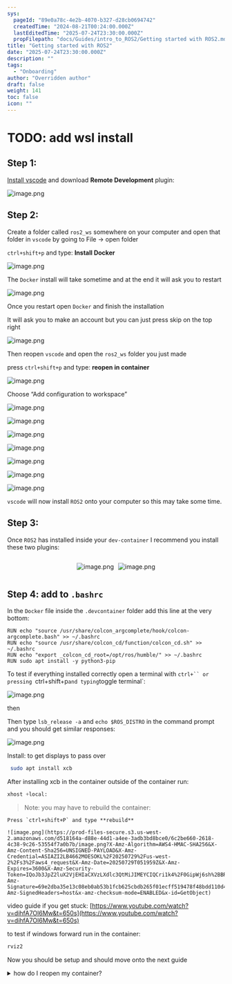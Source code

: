 ```yaml
---
sys:
  pageId: "89e0a78c-4e2b-4070-b327-d28cb0694742"
  createdTime: "2024-08-21T00:24:00.000Z"
  lastEditedTime: "2025-07-24T23:30:00.000Z"
  propFilepath: "docs/Guides/intro_to_ROS2/Getting started with ROS2.md"
title: "Getting started with ROS2"
date: "2025-07-24T23:30:00.000Z"
description: ""
tags:
  - "Onboarding"
author: "Overridden author"
draft: false
weight: 141
toc: false
icon: ""
---
```


# TODO: add wsl install

## Step 1:

[Install vscode](https://code.visualstudio.com/download) and download **Remote Development** plugin:

![image.png](https://prod-files-secure.s3.us-west-2.amazonaws.com/d518164a-d88e-44d1-a4ee-3adb3bd8bce0/efb52993-1881-4a40-b95e-6f020334f022/image.png?X-Amz-Algorithm=AWS4-HMAC-SHA256&X-Amz-Content-Sha256=UNSIGNED-PAYLOAD&X-Amz-Credential=ASIAZI2LB466WM5DAB7Z%2F20250729%2Fus-west-2%2Fs3%2Faws4_request&X-Amz-Date=20250729T051954Z&X-Amz-Expires=3600&X-Amz-Security-Token=IQoJb3JpZ2luX2VjEHIaCXVzLXdlc3QtMiJHMEUCIDVw%2Fp%2FrDRiuXpCnYrY1u%2BxI6glz4j8MMYjxp%2Fb6I3nQAiEAqwH%2FMnuxfPVdEem%2F9SFxsxr1rJBKi1lTjF6dyMzwKS4qiAQIm%2F%2F%2F%2F%2F%2F%2F%2F%2F%2F%2FARAAGgw2Mzc0MjMxODM4MDUiDJssb4Gqq3c2KaMk%2BCrcAzUJHFUkSbubjbxgso99kPZc19r%2F3occB0gFuYW4QRcyHAh7U9hwNAmfBC%2FNw5A4qrz1Vn19QQfFu5%2By7W3MXf6IclvVXG0s48OSfK%2BVCPZud6JtOldMzmYb2iMvY7%2FsukeRn4iPyCwQ%2Bj7OLuBSN2Wq3n2iQAqWKz%2BYUjHAgh1hhMHYxiviBmX4io4CLhkELBp1TKUU4DHwR9GZtsZepJXs0gsUecvHj3kL5%2BFe6gpIalIzefT2D6m1oWL0RkD22jAjg9MQpj80UalED0mGr7ASGaLqofDjzQLCX3ItNa8%2BBqfS3DlMsVDSlf7MJEEWBT4e4tmEC6ZEP74miwWCfoSQjLSdLUL4dkyQLumrrYebmTSPi4LG2cQOBO%2Fga6HD45QZABjt9yjPvlaPXklQlpAfUxGgdJjbIYMgSUBoITT0xnDZrkopKlEo5hxXMOr9CRy0mFfIQSD4b05cgjziZFY8hPiuwoLgoUh8n5UJktufP0pRUtwOQ46KlmqqUxDd%2BxV%2BSEGVPwQnNh9Ps1UUgBWWaCemW6WfU82NGa8xJUJhKjLQqcmrutkzgxHOva%2B2wNGk5Q0LSHTP1715QB4PYLkINU6jpysZL0Dz9DnjX8rqkYo%2B3T344HydR8zxMIbMoMQGOqUBUeLYEYaj5VlkbmGekmY8Cmpo4wNtuXzvDz6cocqRTyCo8F5%2FlIaKM680sIdxPvBaOepo0dYkMBXBa1GCZLcon%2Bt2dnfgPqP44wFwMhZ4McMt4dHA7Uc3Yg1jU9nZ2BLjMVU4XvFeMFkIZZVi0MFvRlLjywVTsnOct%2BICp8E9mMyqetPMr6jRaiuuIkA%2F23YQ3uWUYiVrZsFQ7rz%2FFPRvy7YYFhh8&X-Amz-Signature=1b58e38f8b26d1d4d9bba4b0ce09bc3ac9458856da186029ec14dfec4420c35c&X-Amz-SignedHeaders=host&x-amz-checksum-mode=ENABLED&x-id=GetObject)

## Step 2:

Create a folder called `ros2_ws` somewhere on your computer and open that folder in `vscode` by going to File → open folder 

`ctrl+shift+p` and type: **Install Docker**

![image.png](https://prod-files-secure.s3.us-west-2.amazonaws.com/d518164a-d88e-44d1-a4ee-3adb3bd8bce0/2269dc0e-1cd5-47ff-bceb-c04ad9b2eab0/image.png?X-Amz-Algorithm=AWS4-HMAC-SHA256&X-Amz-Content-Sha256=UNSIGNED-PAYLOAD&X-Amz-Credential=ASIAZI2LB466WM5DAB7Z%2F20250729%2Fus-west-2%2Fs3%2Faws4_request&X-Amz-Date=20250729T051954Z&X-Amz-Expires=3600&X-Amz-Security-Token=IQoJb3JpZ2luX2VjEHIaCXVzLXdlc3QtMiJHMEUCIDVw%2Fp%2FrDRiuXpCnYrY1u%2BxI6glz4j8MMYjxp%2Fb6I3nQAiEAqwH%2FMnuxfPVdEem%2F9SFxsxr1rJBKi1lTjF6dyMzwKS4qiAQIm%2F%2F%2F%2F%2F%2F%2F%2F%2F%2F%2FARAAGgw2Mzc0MjMxODM4MDUiDJssb4Gqq3c2KaMk%2BCrcAzUJHFUkSbubjbxgso99kPZc19r%2F3occB0gFuYW4QRcyHAh7U9hwNAmfBC%2FNw5A4qrz1Vn19QQfFu5%2By7W3MXf6IclvVXG0s48OSfK%2BVCPZud6JtOldMzmYb2iMvY7%2FsukeRn4iPyCwQ%2Bj7OLuBSN2Wq3n2iQAqWKz%2BYUjHAgh1hhMHYxiviBmX4io4CLhkELBp1TKUU4DHwR9GZtsZepJXs0gsUecvHj3kL5%2BFe6gpIalIzefT2D6m1oWL0RkD22jAjg9MQpj80UalED0mGr7ASGaLqofDjzQLCX3ItNa8%2BBqfS3DlMsVDSlf7MJEEWBT4e4tmEC6ZEP74miwWCfoSQjLSdLUL4dkyQLumrrYebmTSPi4LG2cQOBO%2Fga6HD45QZABjt9yjPvlaPXklQlpAfUxGgdJjbIYMgSUBoITT0xnDZrkopKlEo5hxXMOr9CRy0mFfIQSD4b05cgjziZFY8hPiuwoLgoUh8n5UJktufP0pRUtwOQ46KlmqqUxDd%2BxV%2BSEGVPwQnNh9Ps1UUgBWWaCemW6WfU82NGa8xJUJhKjLQqcmrutkzgxHOva%2B2wNGk5Q0LSHTP1715QB4PYLkINU6jpysZL0Dz9DnjX8rqkYo%2B3T344HydR8zxMIbMoMQGOqUBUeLYEYaj5VlkbmGekmY8Cmpo4wNtuXzvDz6cocqRTyCo8F5%2FlIaKM680sIdxPvBaOepo0dYkMBXBa1GCZLcon%2Bt2dnfgPqP44wFwMhZ4McMt4dHA7Uc3Yg1jU9nZ2BLjMVU4XvFeMFkIZZVi0MFvRlLjywVTsnOct%2BICp8E9mMyqetPMr6jRaiuuIkA%2F23YQ3uWUYiVrZsFQ7rz%2FFPRvy7YYFhh8&X-Amz-Signature=1fe821a9d7ae9beacdaadaefca8d8942cae3424fa13dfbd42bfd244b04a47fae&X-Amz-SignedHeaders=host&x-amz-checksum-mode=ENABLED&x-id=GetObject)

The `Docker` install will take sometime and at the end it will ask you to restart

![image.png](https://prod-files-secure.s3.us-west-2.amazonaws.com/d518164a-d88e-44d1-a4ee-3adb3bd8bce0/ed233f78-be33-4b1f-b89c-9c346c0e961e/image.png?X-Amz-Algorithm=AWS4-HMAC-SHA256&X-Amz-Content-Sha256=UNSIGNED-PAYLOAD&X-Amz-Credential=ASIAZI2LB466WM5DAB7Z%2F20250729%2Fus-west-2%2Fs3%2Faws4_request&X-Amz-Date=20250729T051954Z&X-Amz-Expires=3600&X-Amz-Security-Token=IQoJb3JpZ2luX2VjEHIaCXVzLXdlc3QtMiJHMEUCIDVw%2Fp%2FrDRiuXpCnYrY1u%2BxI6glz4j8MMYjxp%2Fb6I3nQAiEAqwH%2FMnuxfPVdEem%2F9SFxsxr1rJBKi1lTjF6dyMzwKS4qiAQIm%2F%2F%2F%2F%2F%2F%2F%2F%2F%2F%2FARAAGgw2Mzc0MjMxODM4MDUiDJssb4Gqq3c2KaMk%2BCrcAzUJHFUkSbubjbxgso99kPZc19r%2F3occB0gFuYW4QRcyHAh7U9hwNAmfBC%2FNw5A4qrz1Vn19QQfFu5%2By7W3MXf6IclvVXG0s48OSfK%2BVCPZud6JtOldMzmYb2iMvY7%2FsukeRn4iPyCwQ%2Bj7OLuBSN2Wq3n2iQAqWKz%2BYUjHAgh1hhMHYxiviBmX4io4CLhkELBp1TKUU4DHwR9GZtsZepJXs0gsUecvHj3kL5%2BFe6gpIalIzefT2D6m1oWL0RkD22jAjg9MQpj80UalED0mGr7ASGaLqofDjzQLCX3ItNa8%2BBqfS3DlMsVDSlf7MJEEWBT4e4tmEC6ZEP74miwWCfoSQjLSdLUL4dkyQLumrrYebmTSPi4LG2cQOBO%2Fga6HD45QZABjt9yjPvlaPXklQlpAfUxGgdJjbIYMgSUBoITT0xnDZrkopKlEo5hxXMOr9CRy0mFfIQSD4b05cgjziZFY8hPiuwoLgoUh8n5UJktufP0pRUtwOQ46KlmqqUxDd%2BxV%2BSEGVPwQnNh9Ps1UUgBWWaCemW6WfU82NGa8xJUJhKjLQqcmrutkzgxHOva%2B2wNGk5Q0LSHTP1715QB4PYLkINU6jpysZL0Dz9DnjX8rqkYo%2B3T344HydR8zxMIbMoMQGOqUBUeLYEYaj5VlkbmGekmY8Cmpo4wNtuXzvDz6cocqRTyCo8F5%2FlIaKM680sIdxPvBaOepo0dYkMBXBa1GCZLcon%2Bt2dnfgPqP44wFwMhZ4McMt4dHA7Uc3Yg1jU9nZ2BLjMVU4XvFeMFkIZZVi0MFvRlLjywVTsnOct%2BICp8E9mMyqetPMr6jRaiuuIkA%2F23YQ3uWUYiVrZsFQ7rz%2FFPRvy7YYFhh8&X-Amz-Signature=bea13cae48b031a75378e830452acb5bfbf6155521b86303c25ced333be1df01&X-Amz-SignedHeaders=host&x-amz-checksum-mode=ENABLED&x-id=GetObject)

Once you restart open `Docker` and finish the installation

It will ask you to make an account but you can just press skip on the top right

![image.png](https://prod-files-secure.s3.us-west-2.amazonaws.com/d518164a-d88e-44d1-a4ee-3adb3bd8bce0/21010ad9-1659-4fd9-9f59-9932a09b2a3d/image.png?X-Amz-Algorithm=AWS4-HMAC-SHA256&X-Amz-Content-Sha256=UNSIGNED-PAYLOAD&X-Amz-Credential=ASIAZI2LB466WM5DAB7Z%2F20250729%2Fus-west-2%2Fs3%2Faws4_request&X-Amz-Date=20250729T051954Z&X-Amz-Expires=3600&X-Amz-Security-Token=IQoJb3JpZ2luX2VjEHIaCXVzLXdlc3QtMiJHMEUCIDVw%2Fp%2FrDRiuXpCnYrY1u%2BxI6glz4j8MMYjxp%2Fb6I3nQAiEAqwH%2FMnuxfPVdEem%2F9SFxsxr1rJBKi1lTjF6dyMzwKS4qiAQIm%2F%2F%2F%2F%2F%2F%2F%2F%2F%2F%2FARAAGgw2Mzc0MjMxODM4MDUiDJssb4Gqq3c2KaMk%2BCrcAzUJHFUkSbubjbxgso99kPZc19r%2F3occB0gFuYW4QRcyHAh7U9hwNAmfBC%2FNw5A4qrz1Vn19QQfFu5%2By7W3MXf6IclvVXG0s48OSfK%2BVCPZud6JtOldMzmYb2iMvY7%2FsukeRn4iPyCwQ%2Bj7OLuBSN2Wq3n2iQAqWKz%2BYUjHAgh1hhMHYxiviBmX4io4CLhkELBp1TKUU4DHwR9GZtsZepJXs0gsUecvHj3kL5%2BFe6gpIalIzefT2D6m1oWL0RkD22jAjg9MQpj80UalED0mGr7ASGaLqofDjzQLCX3ItNa8%2BBqfS3DlMsVDSlf7MJEEWBT4e4tmEC6ZEP74miwWCfoSQjLSdLUL4dkyQLumrrYebmTSPi4LG2cQOBO%2Fga6HD45QZABjt9yjPvlaPXklQlpAfUxGgdJjbIYMgSUBoITT0xnDZrkopKlEo5hxXMOr9CRy0mFfIQSD4b05cgjziZFY8hPiuwoLgoUh8n5UJktufP0pRUtwOQ46KlmqqUxDd%2BxV%2BSEGVPwQnNh9Ps1UUgBWWaCemW6WfU82NGa8xJUJhKjLQqcmrutkzgxHOva%2B2wNGk5Q0LSHTP1715QB4PYLkINU6jpysZL0Dz9DnjX8rqkYo%2B3T344HydR8zxMIbMoMQGOqUBUeLYEYaj5VlkbmGekmY8Cmpo4wNtuXzvDz6cocqRTyCo8F5%2FlIaKM680sIdxPvBaOepo0dYkMBXBa1GCZLcon%2Bt2dnfgPqP44wFwMhZ4McMt4dHA7Uc3Yg1jU9nZ2BLjMVU4XvFeMFkIZZVi0MFvRlLjywVTsnOct%2BICp8E9mMyqetPMr6jRaiuuIkA%2F23YQ3uWUYiVrZsFQ7rz%2FFPRvy7YYFhh8&X-Amz-Signature=94a553d4dfbe403abddf65d37678edbe85a1a906528951652bf90618831be735&X-Amz-SignedHeaders=host&x-amz-checksum-mode=ENABLED&x-id=GetObject)

Then reopen `vscode` and open the `ros2_ws` folder you just made

press `ctrl+shift+p` and type: **reopen in container**

![image.png](https://prod-files-secure.s3.us-west-2.amazonaws.com/d518164a-d88e-44d1-a4ee-3adb3bd8bce0/4e93b8c2-41ad-488c-8095-c74205196118/image.png?X-Amz-Algorithm=AWS4-HMAC-SHA256&X-Amz-Content-Sha256=UNSIGNED-PAYLOAD&X-Amz-Credential=ASIAZI2LB466WM5DAB7Z%2F20250729%2Fus-west-2%2Fs3%2Faws4_request&X-Amz-Date=20250729T051954Z&X-Amz-Expires=3600&X-Amz-Security-Token=IQoJb3JpZ2luX2VjEHIaCXVzLXdlc3QtMiJHMEUCIDVw%2Fp%2FrDRiuXpCnYrY1u%2BxI6glz4j8MMYjxp%2Fb6I3nQAiEAqwH%2FMnuxfPVdEem%2F9SFxsxr1rJBKi1lTjF6dyMzwKS4qiAQIm%2F%2F%2F%2F%2F%2F%2F%2F%2F%2F%2FARAAGgw2Mzc0MjMxODM4MDUiDJssb4Gqq3c2KaMk%2BCrcAzUJHFUkSbubjbxgso99kPZc19r%2F3occB0gFuYW4QRcyHAh7U9hwNAmfBC%2FNw5A4qrz1Vn19QQfFu5%2By7W3MXf6IclvVXG0s48OSfK%2BVCPZud6JtOldMzmYb2iMvY7%2FsukeRn4iPyCwQ%2Bj7OLuBSN2Wq3n2iQAqWKz%2BYUjHAgh1hhMHYxiviBmX4io4CLhkELBp1TKUU4DHwR9GZtsZepJXs0gsUecvHj3kL5%2BFe6gpIalIzefT2D6m1oWL0RkD22jAjg9MQpj80UalED0mGr7ASGaLqofDjzQLCX3ItNa8%2BBqfS3DlMsVDSlf7MJEEWBT4e4tmEC6ZEP74miwWCfoSQjLSdLUL4dkyQLumrrYebmTSPi4LG2cQOBO%2Fga6HD45QZABjt9yjPvlaPXklQlpAfUxGgdJjbIYMgSUBoITT0xnDZrkopKlEo5hxXMOr9CRy0mFfIQSD4b05cgjziZFY8hPiuwoLgoUh8n5UJktufP0pRUtwOQ46KlmqqUxDd%2BxV%2BSEGVPwQnNh9Ps1UUgBWWaCemW6WfU82NGa8xJUJhKjLQqcmrutkzgxHOva%2B2wNGk5Q0LSHTP1715QB4PYLkINU6jpysZL0Dz9DnjX8rqkYo%2B3T344HydR8zxMIbMoMQGOqUBUeLYEYaj5VlkbmGekmY8Cmpo4wNtuXzvDz6cocqRTyCo8F5%2FlIaKM680sIdxPvBaOepo0dYkMBXBa1GCZLcon%2Bt2dnfgPqP44wFwMhZ4McMt4dHA7Uc3Yg1jU9nZ2BLjMVU4XvFeMFkIZZVi0MFvRlLjywVTsnOct%2BICp8E9mMyqetPMr6jRaiuuIkA%2F23YQ3uWUYiVrZsFQ7rz%2FFPRvy7YYFhh8&X-Amz-Signature=d69264e72c5063563e3670d87660339ec69fcfec1e1ca85bd2ba075c605d5138&X-Amz-SignedHeaders=host&x-amz-checksum-mode=ENABLED&x-id=GetObject)

Choose “Add configuration to workspace”

![image.png](https://prod-files-secure.s3.us-west-2.amazonaws.com/d518164a-d88e-44d1-a4ee-3adb3bd8bce0/9560b282-5060-4989-ba37-97e7b2c22476/image.png?X-Amz-Algorithm=AWS4-HMAC-SHA256&X-Amz-Content-Sha256=UNSIGNED-PAYLOAD&X-Amz-Credential=ASIAZI2LB466WM5DAB7Z%2F20250729%2Fus-west-2%2Fs3%2Faws4_request&X-Amz-Date=20250729T051954Z&X-Amz-Expires=3600&X-Amz-Security-Token=IQoJb3JpZ2luX2VjEHIaCXVzLXdlc3QtMiJHMEUCIDVw%2Fp%2FrDRiuXpCnYrY1u%2BxI6glz4j8MMYjxp%2Fb6I3nQAiEAqwH%2FMnuxfPVdEem%2F9SFxsxr1rJBKi1lTjF6dyMzwKS4qiAQIm%2F%2F%2F%2F%2F%2F%2F%2F%2F%2F%2FARAAGgw2Mzc0MjMxODM4MDUiDJssb4Gqq3c2KaMk%2BCrcAzUJHFUkSbubjbxgso99kPZc19r%2F3occB0gFuYW4QRcyHAh7U9hwNAmfBC%2FNw5A4qrz1Vn19QQfFu5%2By7W3MXf6IclvVXG0s48OSfK%2BVCPZud6JtOldMzmYb2iMvY7%2FsukeRn4iPyCwQ%2Bj7OLuBSN2Wq3n2iQAqWKz%2BYUjHAgh1hhMHYxiviBmX4io4CLhkELBp1TKUU4DHwR9GZtsZepJXs0gsUecvHj3kL5%2BFe6gpIalIzefT2D6m1oWL0RkD22jAjg9MQpj80UalED0mGr7ASGaLqofDjzQLCX3ItNa8%2BBqfS3DlMsVDSlf7MJEEWBT4e4tmEC6ZEP74miwWCfoSQjLSdLUL4dkyQLumrrYebmTSPi4LG2cQOBO%2Fga6HD45QZABjt9yjPvlaPXklQlpAfUxGgdJjbIYMgSUBoITT0xnDZrkopKlEo5hxXMOr9CRy0mFfIQSD4b05cgjziZFY8hPiuwoLgoUh8n5UJktufP0pRUtwOQ46KlmqqUxDd%2BxV%2BSEGVPwQnNh9Ps1UUgBWWaCemW6WfU82NGa8xJUJhKjLQqcmrutkzgxHOva%2B2wNGk5Q0LSHTP1715QB4PYLkINU6jpysZL0Dz9DnjX8rqkYo%2B3T344HydR8zxMIbMoMQGOqUBUeLYEYaj5VlkbmGekmY8Cmpo4wNtuXzvDz6cocqRTyCo8F5%2FlIaKM680sIdxPvBaOepo0dYkMBXBa1GCZLcon%2Bt2dnfgPqP44wFwMhZ4McMt4dHA7Uc3Yg1jU9nZ2BLjMVU4XvFeMFkIZZVi0MFvRlLjywVTsnOct%2BICp8E9mMyqetPMr6jRaiuuIkA%2F23YQ3uWUYiVrZsFQ7rz%2FFPRvy7YYFhh8&X-Amz-Signature=49abceb20aa61ff8b6a3870e96e477dd1b0c7213a6f0e385e6e0ed9c75e2c9c3&X-Amz-SignedHeaders=host&x-amz-checksum-mode=ENABLED&x-id=GetObject)

![image.png](https://prod-files-secure.s3.us-west-2.amazonaws.com/d518164a-d88e-44d1-a4ee-3adb3bd8bce0/2ee63f81-886b-48e8-a553-dc6e5eac99e4/image.png?X-Amz-Algorithm=AWS4-HMAC-SHA256&X-Amz-Content-Sha256=UNSIGNED-PAYLOAD&X-Amz-Credential=ASIAZI2LB466WM5DAB7Z%2F20250729%2Fus-west-2%2Fs3%2Faws4_request&X-Amz-Date=20250729T051954Z&X-Amz-Expires=3600&X-Amz-Security-Token=IQoJb3JpZ2luX2VjEHIaCXVzLXdlc3QtMiJHMEUCIDVw%2Fp%2FrDRiuXpCnYrY1u%2BxI6glz4j8MMYjxp%2Fb6I3nQAiEAqwH%2FMnuxfPVdEem%2F9SFxsxr1rJBKi1lTjF6dyMzwKS4qiAQIm%2F%2F%2F%2F%2F%2F%2F%2F%2F%2F%2FARAAGgw2Mzc0MjMxODM4MDUiDJssb4Gqq3c2KaMk%2BCrcAzUJHFUkSbubjbxgso99kPZc19r%2F3occB0gFuYW4QRcyHAh7U9hwNAmfBC%2FNw5A4qrz1Vn19QQfFu5%2By7W3MXf6IclvVXG0s48OSfK%2BVCPZud6JtOldMzmYb2iMvY7%2FsukeRn4iPyCwQ%2Bj7OLuBSN2Wq3n2iQAqWKz%2BYUjHAgh1hhMHYxiviBmX4io4CLhkELBp1TKUU4DHwR9GZtsZepJXs0gsUecvHj3kL5%2BFe6gpIalIzefT2D6m1oWL0RkD22jAjg9MQpj80UalED0mGr7ASGaLqofDjzQLCX3ItNa8%2BBqfS3DlMsVDSlf7MJEEWBT4e4tmEC6ZEP74miwWCfoSQjLSdLUL4dkyQLumrrYebmTSPi4LG2cQOBO%2Fga6HD45QZABjt9yjPvlaPXklQlpAfUxGgdJjbIYMgSUBoITT0xnDZrkopKlEo5hxXMOr9CRy0mFfIQSD4b05cgjziZFY8hPiuwoLgoUh8n5UJktufP0pRUtwOQ46KlmqqUxDd%2BxV%2BSEGVPwQnNh9Ps1UUgBWWaCemW6WfU82NGa8xJUJhKjLQqcmrutkzgxHOva%2B2wNGk5Q0LSHTP1715QB4PYLkINU6jpysZL0Dz9DnjX8rqkYo%2B3T344HydR8zxMIbMoMQGOqUBUeLYEYaj5VlkbmGekmY8Cmpo4wNtuXzvDz6cocqRTyCo8F5%2FlIaKM680sIdxPvBaOepo0dYkMBXBa1GCZLcon%2Bt2dnfgPqP44wFwMhZ4McMt4dHA7Uc3Yg1jU9nZ2BLjMVU4XvFeMFkIZZVi0MFvRlLjywVTsnOct%2BICp8E9mMyqetPMr6jRaiuuIkA%2F23YQ3uWUYiVrZsFQ7rz%2FFPRvy7YYFhh8&X-Amz-Signature=0615c7ee2c57e7bcc04e0643157cc00e816e9ec0f90f23437dbdaa48281a9d27&X-Amz-SignedHeaders=host&x-amz-checksum-mode=ENABLED&x-id=GetObject)

![image.png](https://prod-files-secure.s3.us-west-2.amazonaws.com/d518164a-d88e-44d1-a4ee-3adb3bd8bce0/e0fd626c-c8b6-4b2c-95d1-fa4c26514504/image.png?X-Amz-Algorithm=AWS4-HMAC-SHA256&X-Amz-Content-Sha256=UNSIGNED-PAYLOAD&X-Amz-Credential=ASIAZI2LB466WM5DAB7Z%2F20250729%2Fus-west-2%2Fs3%2Faws4_request&X-Amz-Date=20250729T051954Z&X-Amz-Expires=3600&X-Amz-Security-Token=IQoJb3JpZ2luX2VjEHIaCXVzLXdlc3QtMiJHMEUCIDVw%2Fp%2FrDRiuXpCnYrY1u%2BxI6glz4j8MMYjxp%2Fb6I3nQAiEAqwH%2FMnuxfPVdEem%2F9SFxsxr1rJBKi1lTjF6dyMzwKS4qiAQIm%2F%2F%2F%2F%2F%2F%2F%2F%2F%2F%2FARAAGgw2Mzc0MjMxODM4MDUiDJssb4Gqq3c2KaMk%2BCrcAzUJHFUkSbubjbxgso99kPZc19r%2F3occB0gFuYW4QRcyHAh7U9hwNAmfBC%2FNw5A4qrz1Vn19QQfFu5%2By7W3MXf6IclvVXG0s48OSfK%2BVCPZud6JtOldMzmYb2iMvY7%2FsukeRn4iPyCwQ%2Bj7OLuBSN2Wq3n2iQAqWKz%2BYUjHAgh1hhMHYxiviBmX4io4CLhkELBp1TKUU4DHwR9GZtsZepJXs0gsUecvHj3kL5%2BFe6gpIalIzefT2D6m1oWL0RkD22jAjg9MQpj80UalED0mGr7ASGaLqofDjzQLCX3ItNa8%2BBqfS3DlMsVDSlf7MJEEWBT4e4tmEC6ZEP74miwWCfoSQjLSdLUL4dkyQLumrrYebmTSPi4LG2cQOBO%2Fga6HD45QZABjt9yjPvlaPXklQlpAfUxGgdJjbIYMgSUBoITT0xnDZrkopKlEo5hxXMOr9CRy0mFfIQSD4b05cgjziZFY8hPiuwoLgoUh8n5UJktufP0pRUtwOQ46KlmqqUxDd%2BxV%2BSEGVPwQnNh9Ps1UUgBWWaCemW6WfU82NGa8xJUJhKjLQqcmrutkzgxHOva%2B2wNGk5Q0LSHTP1715QB4PYLkINU6jpysZL0Dz9DnjX8rqkYo%2B3T344HydR8zxMIbMoMQGOqUBUeLYEYaj5VlkbmGekmY8Cmpo4wNtuXzvDz6cocqRTyCo8F5%2FlIaKM680sIdxPvBaOepo0dYkMBXBa1GCZLcon%2Bt2dnfgPqP44wFwMhZ4McMt4dHA7Uc3Yg1jU9nZ2BLjMVU4XvFeMFkIZZVi0MFvRlLjywVTsnOct%2BICp8E9mMyqetPMr6jRaiuuIkA%2F23YQ3uWUYiVrZsFQ7rz%2FFPRvy7YYFhh8&X-Amz-Signature=1d36cd71f83a8c4fd50117cc78fe7826c9489aea803464110719ac21cef5fc15&X-Amz-SignedHeaders=host&x-amz-checksum-mode=ENABLED&x-id=GetObject)

![image.png](https://prod-files-secure.s3.us-west-2.amazonaws.com/d518164a-d88e-44d1-a4ee-3adb3bd8bce0/a2e13f50-d2ab-4719-a4c2-7ced634bfc9d/image.png?X-Amz-Algorithm=AWS4-HMAC-SHA256&X-Amz-Content-Sha256=UNSIGNED-PAYLOAD&X-Amz-Credential=ASIAZI2LB466WM5DAB7Z%2F20250729%2Fus-west-2%2Fs3%2Faws4_request&X-Amz-Date=20250729T051954Z&X-Amz-Expires=3600&X-Amz-Security-Token=IQoJb3JpZ2luX2VjEHIaCXVzLXdlc3QtMiJHMEUCIDVw%2Fp%2FrDRiuXpCnYrY1u%2BxI6glz4j8MMYjxp%2Fb6I3nQAiEAqwH%2FMnuxfPVdEem%2F9SFxsxr1rJBKi1lTjF6dyMzwKS4qiAQIm%2F%2F%2F%2F%2F%2F%2F%2F%2F%2F%2FARAAGgw2Mzc0MjMxODM4MDUiDJssb4Gqq3c2KaMk%2BCrcAzUJHFUkSbubjbxgso99kPZc19r%2F3occB0gFuYW4QRcyHAh7U9hwNAmfBC%2FNw5A4qrz1Vn19QQfFu5%2By7W3MXf6IclvVXG0s48OSfK%2BVCPZud6JtOldMzmYb2iMvY7%2FsukeRn4iPyCwQ%2Bj7OLuBSN2Wq3n2iQAqWKz%2BYUjHAgh1hhMHYxiviBmX4io4CLhkELBp1TKUU4DHwR9GZtsZepJXs0gsUecvHj3kL5%2BFe6gpIalIzefT2D6m1oWL0RkD22jAjg9MQpj80UalED0mGr7ASGaLqofDjzQLCX3ItNa8%2BBqfS3DlMsVDSlf7MJEEWBT4e4tmEC6ZEP74miwWCfoSQjLSdLUL4dkyQLumrrYebmTSPi4LG2cQOBO%2Fga6HD45QZABjt9yjPvlaPXklQlpAfUxGgdJjbIYMgSUBoITT0xnDZrkopKlEo5hxXMOr9CRy0mFfIQSD4b05cgjziZFY8hPiuwoLgoUh8n5UJktufP0pRUtwOQ46KlmqqUxDd%2BxV%2BSEGVPwQnNh9Ps1UUgBWWaCemW6WfU82NGa8xJUJhKjLQqcmrutkzgxHOva%2B2wNGk5Q0LSHTP1715QB4PYLkINU6jpysZL0Dz9DnjX8rqkYo%2B3T344HydR8zxMIbMoMQGOqUBUeLYEYaj5VlkbmGekmY8Cmpo4wNtuXzvDz6cocqRTyCo8F5%2FlIaKM680sIdxPvBaOepo0dYkMBXBa1GCZLcon%2Bt2dnfgPqP44wFwMhZ4McMt4dHA7Uc3Yg1jU9nZ2BLjMVU4XvFeMFkIZZVi0MFvRlLjywVTsnOct%2BICp8E9mMyqetPMr6jRaiuuIkA%2F23YQ3uWUYiVrZsFQ7rz%2FFPRvy7YYFhh8&X-Amz-Signature=28e66d73e8a716219f8dd4cbbfc76bfd43d4c59dbf91211b9cb9499ae51f26c2&X-Amz-SignedHeaders=host&x-amz-checksum-mode=ENABLED&x-id=GetObject)

![image.png](https://prod-files-secure.s3.us-west-2.amazonaws.com/d518164a-d88e-44d1-a4ee-3adb3bd8bce0/6cc478ad-aaba-4bf7-9fcc-403277ab896c/image.png?X-Amz-Algorithm=AWS4-HMAC-SHA256&X-Amz-Content-Sha256=UNSIGNED-PAYLOAD&X-Amz-Credential=ASIAZI2LB466WM5DAB7Z%2F20250729%2Fus-west-2%2Fs3%2Faws4_request&X-Amz-Date=20250729T051954Z&X-Amz-Expires=3600&X-Amz-Security-Token=IQoJb3JpZ2luX2VjEHIaCXVzLXdlc3QtMiJHMEUCIDVw%2Fp%2FrDRiuXpCnYrY1u%2BxI6glz4j8MMYjxp%2Fb6I3nQAiEAqwH%2FMnuxfPVdEem%2F9SFxsxr1rJBKi1lTjF6dyMzwKS4qiAQIm%2F%2F%2F%2F%2F%2F%2F%2F%2F%2F%2FARAAGgw2Mzc0MjMxODM4MDUiDJssb4Gqq3c2KaMk%2BCrcAzUJHFUkSbubjbxgso99kPZc19r%2F3occB0gFuYW4QRcyHAh7U9hwNAmfBC%2FNw5A4qrz1Vn19QQfFu5%2By7W3MXf6IclvVXG0s48OSfK%2BVCPZud6JtOldMzmYb2iMvY7%2FsukeRn4iPyCwQ%2Bj7OLuBSN2Wq3n2iQAqWKz%2BYUjHAgh1hhMHYxiviBmX4io4CLhkELBp1TKUU4DHwR9GZtsZepJXs0gsUecvHj3kL5%2BFe6gpIalIzefT2D6m1oWL0RkD22jAjg9MQpj80UalED0mGr7ASGaLqofDjzQLCX3ItNa8%2BBqfS3DlMsVDSlf7MJEEWBT4e4tmEC6ZEP74miwWCfoSQjLSdLUL4dkyQLumrrYebmTSPi4LG2cQOBO%2Fga6HD45QZABjt9yjPvlaPXklQlpAfUxGgdJjbIYMgSUBoITT0xnDZrkopKlEo5hxXMOr9CRy0mFfIQSD4b05cgjziZFY8hPiuwoLgoUh8n5UJktufP0pRUtwOQ46KlmqqUxDd%2BxV%2BSEGVPwQnNh9Ps1UUgBWWaCemW6WfU82NGa8xJUJhKjLQqcmrutkzgxHOva%2B2wNGk5Q0LSHTP1715QB4PYLkINU6jpysZL0Dz9DnjX8rqkYo%2B3T344HydR8zxMIbMoMQGOqUBUeLYEYaj5VlkbmGekmY8Cmpo4wNtuXzvDz6cocqRTyCo8F5%2FlIaKM680sIdxPvBaOepo0dYkMBXBa1GCZLcon%2Bt2dnfgPqP44wFwMhZ4McMt4dHA7Uc3Yg1jU9nZ2BLjMVU4XvFeMFkIZZVi0MFvRlLjywVTsnOct%2BICp8E9mMyqetPMr6jRaiuuIkA%2F23YQ3uWUYiVrZsFQ7rz%2FFPRvy7YYFhh8&X-Amz-Signature=016ef1b911f08c5b4f9cb36f38c5051786cb1803f7aa4a4edc1857ca01945ee8&X-Amz-SignedHeaders=host&x-amz-checksum-mode=ENABLED&x-id=GetObject)

![image.png](https://prod-files-secure.s3.us-west-2.amazonaws.com/d518164a-d88e-44d1-a4ee-3adb3bd8bce0/53255b28-f75e-430f-b9e3-c0ac8577e42b/image.png?X-Amz-Algorithm=AWS4-HMAC-SHA256&X-Amz-Content-Sha256=UNSIGNED-PAYLOAD&X-Amz-Credential=ASIAZI2LB466WM5DAB7Z%2F20250729%2Fus-west-2%2Fs3%2Faws4_request&X-Amz-Date=20250729T051954Z&X-Amz-Expires=3600&X-Amz-Security-Token=IQoJb3JpZ2luX2VjEHIaCXVzLXdlc3QtMiJHMEUCIDVw%2Fp%2FrDRiuXpCnYrY1u%2BxI6glz4j8MMYjxp%2Fb6I3nQAiEAqwH%2FMnuxfPVdEem%2F9SFxsxr1rJBKi1lTjF6dyMzwKS4qiAQIm%2F%2F%2F%2F%2F%2F%2F%2F%2F%2F%2FARAAGgw2Mzc0MjMxODM4MDUiDJssb4Gqq3c2KaMk%2BCrcAzUJHFUkSbubjbxgso99kPZc19r%2F3occB0gFuYW4QRcyHAh7U9hwNAmfBC%2FNw5A4qrz1Vn19QQfFu5%2By7W3MXf6IclvVXG0s48OSfK%2BVCPZud6JtOldMzmYb2iMvY7%2FsukeRn4iPyCwQ%2Bj7OLuBSN2Wq3n2iQAqWKz%2BYUjHAgh1hhMHYxiviBmX4io4CLhkELBp1TKUU4DHwR9GZtsZepJXs0gsUecvHj3kL5%2BFe6gpIalIzefT2D6m1oWL0RkD22jAjg9MQpj80UalED0mGr7ASGaLqofDjzQLCX3ItNa8%2BBqfS3DlMsVDSlf7MJEEWBT4e4tmEC6ZEP74miwWCfoSQjLSdLUL4dkyQLumrrYebmTSPi4LG2cQOBO%2Fga6HD45QZABjt9yjPvlaPXklQlpAfUxGgdJjbIYMgSUBoITT0xnDZrkopKlEo5hxXMOr9CRy0mFfIQSD4b05cgjziZFY8hPiuwoLgoUh8n5UJktufP0pRUtwOQ46KlmqqUxDd%2BxV%2BSEGVPwQnNh9Ps1UUgBWWaCemW6WfU82NGa8xJUJhKjLQqcmrutkzgxHOva%2B2wNGk5Q0LSHTP1715QB4PYLkINU6jpysZL0Dz9DnjX8rqkYo%2B3T344HydR8zxMIbMoMQGOqUBUeLYEYaj5VlkbmGekmY8Cmpo4wNtuXzvDz6cocqRTyCo8F5%2FlIaKM680sIdxPvBaOepo0dYkMBXBa1GCZLcon%2Bt2dnfgPqP44wFwMhZ4McMt4dHA7Uc3Yg1jU9nZ2BLjMVU4XvFeMFkIZZVi0MFvRlLjywVTsnOct%2BICp8E9mMyqetPMr6jRaiuuIkA%2F23YQ3uWUYiVrZsFQ7rz%2FFPRvy7YYFhh8&X-Amz-Signature=95d1f11ba8b9fcb5d5f6ca268512c10a6bcead3f374ea7157bf8926072ee6fc7&X-Amz-SignedHeaders=host&x-amz-checksum-mode=ENABLED&x-id=GetObject)

![image.png](https://prod-files-secure.s3.us-west-2.amazonaws.com/d518164a-d88e-44d1-a4ee-3adb3bd8bce0/7c562767-5af9-4ffb-97d1-327bcdf4ee00/image.png?X-Amz-Algorithm=AWS4-HMAC-SHA256&X-Amz-Content-Sha256=UNSIGNED-PAYLOAD&X-Amz-Credential=ASIAZI2LB466WM5DAB7Z%2F20250729%2Fus-west-2%2Fs3%2Faws4_request&X-Amz-Date=20250729T051954Z&X-Amz-Expires=3600&X-Amz-Security-Token=IQoJb3JpZ2luX2VjEHIaCXVzLXdlc3QtMiJHMEUCIDVw%2Fp%2FrDRiuXpCnYrY1u%2BxI6glz4j8MMYjxp%2Fb6I3nQAiEAqwH%2FMnuxfPVdEem%2F9SFxsxr1rJBKi1lTjF6dyMzwKS4qiAQIm%2F%2F%2F%2F%2F%2F%2F%2F%2F%2F%2FARAAGgw2Mzc0MjMxODM4MDUiDJssb4Gqq3c2KaMk%2BCrcAzUJHFUkSbubjbxgso99kPZc19r%2F3occB0gFuYW4QRcyHAh7U9hwNAmfBC%2FNw5A4qrz1Vn19QQfFu5%2By7W3MXf6IclvVXG0s48OSfK%2BVCPZud6JtOldMzmYb2iMvY7%2FsukeRn4iPyCwQ%2Bj7OLuBSN2Wq3n2iQAqWKz%2BYUjHAgh1hhMHYxiviBmX4io4CLhkELBp1TKUU4DHwR9GZtsZepJXs0gsUecvHj3kL5%2BFe6gpIalIzefT2D6m1oWL0RkD22jAjg9MQpj80UalED0mGr7ASGaLqofDjzQLCX3ItNa8%2BBqfS3DlMsVDSlf7MJEEWBT4e4tmEC6ZEP74miwWCfoSQjLSdLUL4dkyQLumrrYebmTSPi4LG2cQOBO%2Fga6HD45QZABjt9yjPvlaPXklQlpAfUxGgdJjbIYMgSUBoITT0xnDZrkopKlEo5hxXMOr9CRy0mFfIQSD4b05cgjziZFY8hPiuwoLgoUh8n5UJktufP0pRUtwOQ46KlmqqUxDd%2BxV%2BSEGVPwQnNh9Ps1UUgBWWaCemW6WfU82NGa8xJUJhKjLQqcmrutkzgxHOva%2B2wNGk5Q0LSHTP1715QB4PYLkINU6jpysZL0Dz9DnjX8rqkYo%2B3T344HydR8zxMIbMoMQGOqUBUeLYEYaj5VlkbmGekmY8Cmpo4wNtuXzvDz6cocqRTyCo8F5%2FlIaKM680sIdxPvBaOepo0dYkMBXBa1GCZLcon%2Bt2dnfgPqP44wFwMhZ4McMt4dHA7Uc3Yg1jU9nZ2BLjMVU4XvFeMFkIZZVi0MFvRlLjywVTsnOct%2BICp8E9mMyqetPMr6jRaiuuIkA%2F23YQ3uWUYiVrZsFQ7rz%2FFPRvy7YYFhh8&X-Amz-Signature=f3fd1f5821d3a33f9ddc6bb3226c170647fb74a7e8d7657b3cfb1ffd948b3409&X-Amz-SignedHeaders=host&x-amz-checksum-mode=ENABLED&x-id=GetObject)

`vscode` will now install `ROS2` onto your computer so this may take some time.

## Step 3:

Once `ROS2` has installed inside your `dev-container` I recommend you install these two plugins:

<div style="display: flex;flex-direction: row; column-gap:10px; max-width: 630px;justify-content: center;">
<div>

![image.png](https://prod-files-secure.s3.us-west-2.amazonaws.com/d518164a-d88e-44d1-a4ee-3adb3bd8bce0/3fc3d550-5a54-4ba1-ba6b-faa01cdb7369/image.png?X-Amz-Algorithm=AWS4-HMAC-SHA256&X-Amz-Content-Sha256=UNSIGNED-PAYLOAD&X-Amz-Credential=ASIAZI2LB4667LNVAIHR%2F20250729%2Fus-west-2%2Fs3%2Faws4_request&X-Amz-Date=20250729T051959Z&X-Amz-Expires=3600&X-Amz-Security-Token=IQoJb3JpZ2luX2VjEHIaCXVzLXdlc3QtMiJIMEYCIQCwFz9Ty5T2FiUK0benarFpDDIetDZNA0csC4nkseFBawIhAMRbL3%2B2Ahp4u460gZrGZNKxA8I6Y6nm4pvH9GhcrbDmKogECJv%2F%2F%2F%2F%2F%2F%2F%2F%2F%2FwEQABoMNjM3NDIzMTgzODA1IgzQU11gkS8YYmsvioUq3API1w6GeqZlbwKxyformqotn5FQTU%2BSKxu%2BAE373AjFU5fwNP45EsiKAl8iB%2FNtIeGZkSLpBHPkivyHyED%2FJiMnwdcr2N8l9FJiJN%2BQGl0VdaL27%2BpZ6pwHGiEda6amcdDtiZnHbnZ1XyqmwdStHXATNGQ7c%2FjbpNz2a%2FSY%2FR1pRAXRhz%2Bd4gkaB17JO6CggcTWZCeY4RtSQ6nlyXOR1bLSJlHcmyRWqI6yd6Nfxkh4sp4VBb1jqy%2BWBcBozbMQn3X0W7PxUqIN06j7X56kDT%2FBIDiaXboi7E47HUmkgbmpuBJzdvBxhS8sJIwLHQcz5OxjV8YD1W2eY3hhiXeuGpn6%2B068fsfGbIHUFa0MWJre3vtBrnLhspwFJk1%2BdYAS9S1CwDVVwz82JyWnvHvDLt23MevZr8cf%2F90ilHYUfOUNy8Pk3CUArom1UpK0W9V4SYSGG8QfRQwyKw7mP2zr3SZeFF%2BktbHo%2FLgeu12BAZGBX9cUh6sECYIP%2Fu31KWbvL0%2FycetfSe86VeLqMjA7uFyEmepG%2Bx7YY48Mq6%2Byi0eQisgvUIyC6FZBLBUSDqHG4C4b49mt0C8x9491Ek4TFrmc5JUPVjs6Z53uzuv2Nea%2B%2FGkWIPNk5Ia3GVXdvjDnzKDEBjqkAdzZYn6m20OTHR%2BX4wWFOtSa5lfm7Mbtea4Sm7ozwOoZbXyn89WmlEgy2zGAeqSfcgcfwp9HwddPQSx3p4M4lBo%2FuZPHG9ReRAXnLQIT6wGrFnwNCPg%2FUjJzoNcWe9QA3llXeLhooM0cDmUibOZu5u3qKy%2Fen%2FLrk3%2FjUnYtEHCKOyWU87K6yCqbhNUwC%2FewqpnYo88ts23SPTNk8afIvsdV8bGh&X-Amz-Signature=8b024df2b15081bfec479fbd3367ad5ffa761573369d16857f9f0c1d63236788&X-Amz-SignedHeaders=host&x-amz-checksum-mode=ENABLED&x-id=GetObject)

</div>
<div>

![image.png](https://prod-files-secure.s3.us-west-2.amazonaws.com/d518164a-d88e-44d1-a4ee-3adb3bd8bce0/d994cc66-13c2-4093-a5a3-f84cf4601a82/image.png?X-Amz-Algorithm=AWS4-HMAC-SHA256&X-Amz-Content-Sha256=UNSIGNED-PAYLOAD&X-Amz-Credential=ASIAZI2LB466YWQKIJQD%2F20250729%2Fus-west-2%2Fs3%2Faws4_request&X-Amz-Date=20250729T051959Z&X-Amz-Expires=3600&X-Amz-Security-Token=IQoJb3JpZ2luX2VjEHIaCXVzLXdlc3QtMiJIMEYCIQC3RFNAyFYGlBw8HzxmorhBObjP0iG0S5fV0m8lPyBuNgIhAI4y%2F%2FQzOkH9TYLQ0nko4fyUVdpQr%2BbFe0%2BCKLADm86uKogECJv%2F%2F%2F%2F%2F%2F%2F%2F%2F%2FwEQABoMNjM3NDIzMTgzODA1Igwf9MnirI2nsoeysbAq3AOYQyciGbiAFNQuDizhCy%2FQ4OyQr89mBewi90z9Hx7Wdb0211z6DDV%2Bxof%2FAbEu%2BDBIQ2CuukIvJBAxFY97x3CpGh%2B88XBY0iBI%2Fl%2FRzy13TZtL3RGCvsHHjenisJRSz9DHFHyAG0TkMUSF4n9AAZlRvRr1ivSSnaQysvc9ChQ2dRTmiHdFVPSrdRIkiUFGmUWKgctOzFHEKfDdlw8zmw7yYkcOYxvfz6YlawhIiZAqgoAWlhajzB1XIgIqBaf%2Ff5NIvEElSfQmwkdT%2BwiXbjHvW%2B0Z9zVcl7QRwQ35GVZQ0ljIXbQNJAuO87IJHL%2BE24RtViiF%2B0Z8hQHzOqwhJ7QcxXdBX1yJblGL0cDR8kcDbh6aZjUdhTma235AN9SXiL7CuaazqktRMYFAKiDpkxsRohwJDA8GB86chAkGEdlpfT2VaT%2BodtgkkTL3JcplqwUhaiPmtwS%2BNfopTs4BlFPH%2B7R6XGiB4Bv4E07zFXyDBUefHD1XyOejUFqVzusOx8gbn7DYUugC67kinWE06sJwvNln6AsuqmtwYM36JY2GzBSKr9YSu%2BA%2FDs5zdMt8PIHPMi5J4HYXBi3IX4qATTNviTwY5LtVpBsoYVUjASVyNUbesFG5oag1nNOUFDC2zaDEBjqkAYb%2FrTbLLQs1rCet8cfFrU59G5lOWN36gprSF7SVqn9DyouSeEKwyK01eiYrdH7MYfLAM18Su5SUgyX6mJcSw8AZgY5JrdOW6ErmVcxGiYIYYm4TwHBMKmfonPwJ2dWBovlcG0SO%2BxxM8V9uju6hsE5HJrossv0lz82CWMLsHRuVBdNST%2Bs8hv8gzto35BeOKlmf%2FesSd4eS2Qeo8nytWAqqmdbl&X-Amz-Signature=bab4ac9b7eefb0be8bf2a756699650313b0a31ce34cf726e42d15028b853cb69&X-Amz-SignedHeaders=host&x-amz-checksum-mode=ENABLED&x-id=GetObject)

</div>
</div>

## Step 4: add to `.bashrc`

In the `Docker` file inside the `.devcontainer` folder add this line at the very bottom: 

```docker
RUN echo "source /usr/share/colcon_argcomplete/hook/colcon-argcomplete.bash" >> ~/.bashrc
RUN echo "source /usr/share/colcon_cd/function/colcon_cd.sh" >> ~/.bashrc
RUN echo "export _colcon_cd_root=/opt/ros/humble/" >> ~/.bashrc
RUN sudo apt install -y python3-pip 
```

To test if everything installed correctly open a terminal with `ctrl+`` or pressing `ctrl+shift+p` and typing `toggle terminal`:

![image.png](https://prod-files-secure.s3.us-west-2.amazonaws.com/d518164a-d88e-44d1-a4ee-3adb3bd8bce0/6a4943d8-b04e-4c02-9a58-775f3384d1a5/image.png?X-Amz-Algorithm=AWS4-HMAC-SHA256&X-Amz-Content-Sha256=UNSIGNED-PAYLOAD&X-Amz-Credential=ASIAZI2LB466WM5DAB7Z%2F20250729%2Fus-west-2%2Fs3%2Faws4_request&X-Amz-Date=20250729T051954Z&X-Amz-Expires=3600&X-Amz-Security-Token=IQoJb3JpZ2luX2VjEHIaCXVzLXdlc3QtMiJHMEUCIDVw%2Fp%2FrDRiuXpCnYrY1u%2BxI6glz4j8MMYjxp%2Fb6I3nQAiEAqwH%2FMnuxfPVdEem%2F9SFxsxr1rJBKi1lTjF6dyMzwKS4qiAQIm%2F%2F%2F%2F%2F%2F%2F%2F%2F%2F%2FARAAGgw2Mzc0MjMxODM4MDUiDJssb4Gqq3c2KaMk%2BCrcAzUJHFUkSbubjbxgso99kPZc19r%2F3occB0gFuYW4QRcyHAh7U9hwNAmfBC%2FNw5A4qrz1Vn19QQfFu5%2By7W3MXf6IclvVXG0s48OSfK%2BVCPZud6JtOldMzmYb2iMvY7%2FsukeRn4iPyCwQ%2Bj7OLuBSN2Wq3n2iQAqWKz%2BYUjHAgh1hhMHYxiviBmX4io4CLhkELBp1TKUU4DHwR9GZtsZepJXs0gsUecvHj3kL5%2BFe6gpIalIzefT2D6m1oWL0RkD22jAjg9MQpj80UalED0mGr7ASGaLqofDjzQLCX3ItNa8%2BBqfS3DlMsVDSlf7MJEEWBT4e4tmEC6ZEP74miwWCfoSQjLSdLUL4dkyQLumrrYebmTSPi4LG2cQOBO%2Fga6HD45QZABjt9yjPvlaPXklQlpAfUxGgdJjbIYMgSUBoITT0xnDZrkopKlEo5hxXMOr9CRy0mFfIQSD4b05cgjziZFY8hPiuwoLgoUh8n5UJktufP0pRUtwOQ46KlmqqUxDd%2BxV%2BSEGVPwQnNh9Ps1UUgBWWaCemW6WfU82NGa8xJUJhKjLQqcmrutkzgxHOva%2B2wNGk5Q0LSHTP1715QB4PYLkINU6jpysZL0Dz9DnjX8rqkYo%2B3T344HydR8zxMIbMoMQGOqUBUeLYEYaj5VlkbmGekmY8Cmpo4wNtuXzvDz6cocqRTyCo8F5%2FlIaKM680sIdxPvBaOepo0dYkMBXBa1GCZLcon%2Bt2dnfgPqP44wFwMhZ4McMt4dHA7Uc3Yg1jU9nZ2BLjMVU4XvFeMFkIZZVi0MFvRlLjywVTsnOct%2BICp8E9mMyqetPMr6jRaiuuIkA%2F23YQ3uWUYiVrZsFQ7rz%2FFPRvy7YYFhh8&X-Amz-Signature=1e38113df9a185744c14eb2750b43d57bf255aaf9a0f266f240c9e01a330dee9&X-Amz-SignedHeaders=host&x-amz-checksum-mode=ENABLED&x-id=GetObject)

then 

Then type `lsb_release -a` and `echo $ROS_DISTRO` in the command prompt and you should get similar responses:

![image.png](https://prod-files-secure.s3.us-west-2.amazonaws.com/d518164a-d88e-44d1-a4ee-3adb3bd8bce0/3e635dec-a805-4e85-8b9e-d000e5b71a4e/image.png?X-Amz-Algorithm=AWS4-HMAC-SHA256&X-Amz-Content-Sha256=UNSIGNED-PAYLOAD&X-Amz-Credential=ASIAZI2LB466WM5DAB7Z%2F20250729%2Fus-west-2%2Fs3%2Faws4_request&X-Amz-Date=20250729T051954Z&X-Amz-Expires=3600&X-Amz-Security-Token=IQoJb3JpZ2luX2VjEHIaCXVzLXdlc3QtMiJHMEUCIDVw%2Fp%2FrDRiuXpCnYrY1u%2BxI6glz4j8MMYjxp%2Fb6I3nQAiEAqwH%2FMnuxfPVdEem%2F9SFxsxr1rJBKi1lTjF6dyMzwKS4qiAQIm%2F%2F%2F%2F%2F%2F%2F%2F%2F%2F%2FARAAGgw2Mzc0MjMxODM4MDUiDJssb4Gqq3c2KaMk%2BCrcAzUJHFUkSbubjbxgso99kPZc19r%2F3occB0gFuYW4QRcyHAh7U9hwNAmfBC%2FNw5A4qrz1Vn19QQfFu5%2By7W3MXf6IclvVXG0s48OSfK%2BVCPZud6JtOldMzmYb2iMvY7%2FsukeRn4iPyCwQ%2Bj7OLuBSN2Wq3n2iQAqWKz%2BYUjHAgh1hhMHYxiviBmX4io4CLhkELBp1TKUU4DHwR9GZtsZepJXs0gsUecvHj3kL5%2BFe6gpIalIzefT2D6m1oWL0RkD22jAjg9MQpj80UalED0mGr7ASGaLqofDjzQLCX3ItNa8%2BBqfS3DlMsVDSlf7MJEEWBT4e4tmEC6ZEP74miwWCfoSQjLSdLUL4dkyQLumrrYebmTSPi4LG2cQOBO%2Fga6HD45QZABjt9yjPvlaPXklQlpAfUxGgdJjbIYMgSUBoITT0xnDZrkopKlEo5hxXMOr9CRy0mFfIQSD4b05cgjziZFY8hPiuwoLgoUh8n5UJktufP0pRUtwOQ46KlmqqUxDd%2BxV%2BSEGVPwQnNh9Ps1UUgBWWaCemW6WfU82NGa8xJUJhKjLQqcmrutkzgxHOva%2B2wNGk5Q0LSHTP1715QB4PYLkINU6jpysZL0Dz9DnjX8rqkYo%2B3T344HydR8zxMIbMoMQGOqUBUeLYEYaj5VlkbmGekmY8Cmpo4wNtuXzvDz6cocqRTyCo8F5%2FlIaKM680sIdxPvBaOepo0dYkMBXBa1GCZLcon%2Bt2dnfgPqP44wFwMhZ4McMt4dHA7Uc3Yg1jU9nZ2BLjMVU4XvFeMFkIZZVi0MFvRlLjywVTsnOct%2BICp8E9mMyqetPMr6jRaiuuIkA%2F23YQ3uWUYiVrZsFQ7rz%2FFPRvy7YYFhh8&X-Amz-Signature=001b2b9cce379b96cab80fb16799d8ca498d442a3686a9a10e374d2934d837cb&X-Amz-SignedHeaders=host&x-amz-checksum-mode=ENABLED&x-id=GetObject)

Install:  to get displays to pass over

```bash
 sudo apt install xcb
```

After installing xcb in the container outside of the container run:

```python
xhost +local:
```

> Note: you may have to rebuild the container:

	Press `ctrl+shift+P` and type **rebuild**

	![image.png](https://prod-files-secure.s3.us-west-2.amazonaws.com/d518164a-d88e-44d1-a4ee-3adb3bd8bce0/6c2be660-2618-4c38-9c26-53554f7a0b7b/image.png?X-Amz-Algorithm=AWS4-HMAC-SHA256&X-Amz-Content-Sha256=UNSIGNED-PAYLOAD&X-Amz-Credential=ASIAZI2LB4662MOESOKL%2F20250729%2Fus-west-2%2Fs3%2Faws4_request&X-Amz-Date=20250729T051959Z&X-Amz-Expires=3600&X-Amz-Security-Token=IQoJb3JpZ2luX2VjEHIaCXVzLXdlc3QtMiJIMEYCIQCri1k4%2F0GipWj6sh%2BBRScMsFXLdPv70s7GC62XV8x64wIhAKR2PEIawPuuwkuzEWv6FmvjAha3trfB5%2Bmjey2WvPAtKogECJv%2F%2F%2F%2F%2F%2F%2F%2F%2F%2FwEQABoMNjM3NDIzMTgzODA1IgwCpGWtN%2F1DhinhDRAq3ANux5WAvszFjvQuZ9u0%2BhTL1woOJKnR2WBVhPGryXe8Kx4Jtmg%2BvNKvBVwPqpb%2BBUWHxw%2By1RZIoYfZZvs%2BNizwd1p6cH%2FcZY6oqKABequvSbTRg4ykH34awdg%2BZbAERzzUDv1agD53o6mUeOhmY4x8XHx648SG5WDDqE%2F9YEDZvctRQDwP5OecHtRtjACjVySkfu51HnHTLstcvROaHM8f%2F0I3xQg61%2BNbR7UDc%2FoGEkvuNVaNYDVdOgP3sa28SOJ5e0FjgRJXWBYTYfz6vQqlWd5bMNMA0OXPCCooZvL47Jg%2BnhsulCSMgQ3M5IIHdVC56SAI4pBVpi2vLMaKncBxM%2FHXEMDugGFBc8JNnVTkS4U9OfEDVX2gAGHrE5bJ36KT%2FcZVFLPmn8jX%2B5QXE71nH%2FNkMqWh3tVF5dWlfzAKi5Qns6BnDaZ1yisExJngAhfBWYxVuv8s3A9%2FnrCsFKTJOGETVJtxI%2FpYxSmhRnwFG9t3UQ%2FmD%2FhQaNH3YdDSDQWpUdR4DPNtJRu6nJFnwy8cUhGovwR1eV3EadV0BwBWysJlHPidCmo%2Fg%2FV5CPKnyQgkXbH%2F5SWTmep%2BeI3Xykbu61KN4duvXzKs0EssRIDlVPab87ytBQ51LHTOsTC2zaDEBjqkAcaV3XVqYjmdyWASaIYDHOLhMrUFbHqTHr99AmJSvd3mH5qiyKrZ7ntgsspuDnlgcIq2EBb5iHiJM6GYu%2FVDvlR0%2B1gM0FNVtrvb2YjGp52pQOcVOWEsazdiJRHUA45hNnh1e82JvZEEniThUUkqkJ6rcDRAaZ%2BRL8J17noCp5ZcwxFA74Bh03gmjrBRNxhi%2Fjw8HwLW9Zvux7cDU9c0if3cUagg&X-Amz-Signature=69e2dba35e13c08eb0ab53b1fcb625cbdb265f01ecff519478f48bdd110d4a10&X-Amz-SignedHeaders=host&x-amz-checksum-mode=ENABLED&x-id=GetObject)

video guide if you get stuck: [https://www.youtube.com/watch?v=dihfA7Ol6Mw&t=650s](https://www.youtube.com/watch?v=dihfA7Ol6Mw&t=650s)

to test if windows forward run in the container:

```bash
rviz2
```

Now you should be setup and should move onto the next guide 

<details>
      <summary>how do I reopen my container?</summary>
      TODO:
  </details>
